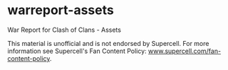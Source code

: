 # warreport-assets
War Report for Clash of Clans - Assets


This material is unofficial and is not endorsed by Supercell. For more information see Supercell's Fan Content Policy: www.supercell.com/fan-content-policy.
